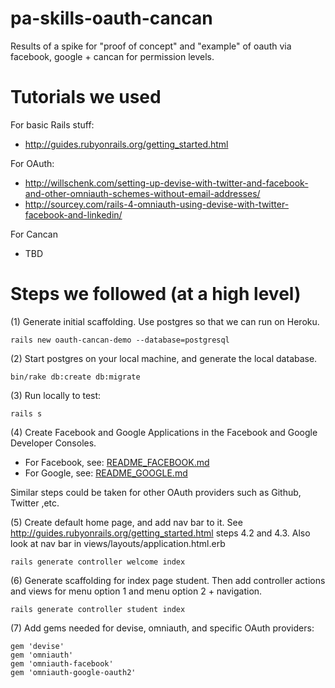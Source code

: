 # pa-skills-oauth-cancan
Results of a spike for "proof of concept" and "example" of oauth via facebook, google + cancan for permission levels.

# Tutorials we used


For basic Rails stuff:

* http://guides.rubyonrails.org/getting_started.html

For OAuth:

* http://willschenk.com/setting-up-devise-with-twitter-and-facebook-and-other-omniauth-schemes-without-email-addresses/
* http://sourcey.com/rails-4-omniauth-using-devise-with-twitter-facebook-and-linkedin/

For Cancan

* TBD

# Steps we followed (at a high level)

(1) Generate initial scaffolding.   Use postgres so that we can run on Heroku.

```
rails new oauth-cancan-demo --database=postgresql
```

(2) Start postgres on your local machine, and generate the local database.

```
bin/rake db:create db:migrate
```

(3) Run locally to test:

```
rails s
```

(4) Create Facebook and Google Applications in the Facebook and Google Developer Consoles.

* For Facebook, see: [README_FACEBOOK.md](/README_FACEBOOK.md)
* For Google, see: [README_GOOGLE.md](/README_GOOGLE.md)

Similar steps could be taken for other OAuth providers such as Github, Twitter ,etc.

(5) Create default home page, and add nav bar to it. See http://guides.rubyonrails.org/getting_started.html steps 4.2 and 4.3. Also look at nav bar in views/layouts/application.html.erb

```
rails generate controller welcome index
```

(6) Generate scaffolding for index page student. Then add controller actions and views for menu option 1 and menu option 2 + navigation.

```
rails generate controller student index
```

(7) Add gems needed for devise, omniauth, and specific OAuth providers:

```
gem 'devise'
gem 'omniauth'
gem 'omniauth-facebook'
gem 'omniauth-google-oauth2'
```


